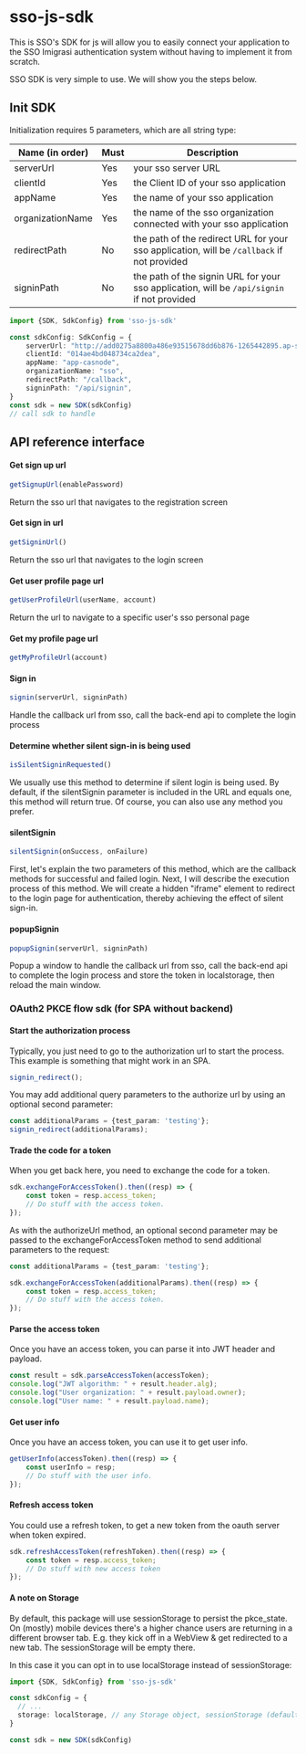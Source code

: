 # sso-js-sdk

This is SSO's SDK for js will allow you to easily connect your application to the SSO Imigrasi authentication system without having to implement it from scratch.

SSO SDK is very simple to use. We will show you the steps below.

## Init SDK

Initialization requires 5 parameters, which are all string type:

| Name (in order)  | Must | Description                                                                                    |
|------------------|------|------------------------------------------------------------------------------------------------|
| serverUrl        | Yes  | your sso server URL                                                                        |
| clientId         | Yes  | the Client ID of your sso application                                                      |
| appName          | Yes  | the name of your sso application                                                           |
| organizationName | Yes  | the name of the sso organization connected with your sso application                   |
| redirectPath     | No   | the path of the redirect URL for your sso application, will be `/callback` if not provided |
| signinPath       | No   | the path of the signin URL for your sso application, will be `/api/signin` if not provided |

```typescript
import {SDK, SdkConfig} from 'sso-js-sdk'

const sdkConfig: SdkConfig = {
    serverUrl: "http://add0275a8800a486e93515678dd6b876-1265442895.ap-southeast-3.elb.amazonaws.com",
    clientId: "014ae4bd048734ca2dea",
    appName: "app-casnode",
    organizationName: "sso",
    redirectPath: "/callback",
    signinPath: "/api/signin",
}
const sdk = new SDK(sdkConfig)
// call sdk to handle
```

## API reference interface

#### Get sign up url

```typescript
getSignupUrl(enablePassword)
```

Return the sso url that navigates to the registration screen

#### Get sign in url

```typescript
getSigninUrl()
```

Return the sso url that navigates to the login screen

#### Get user profile page url

```typescript
getUserProfileUrl(userName, account)
```

Return the url to navigate to a specific user's sso personal page

#### Get my profile page url

```typescript
getMyProfileUrl(account)
```

#### Sign in

```typescript
signin(serverUrl, signinPath)
```

Handle the callback url from sso, call the back-end api to complete the login process

#### Determine whether silent sign-in is being used

```typescript
isSilentSigninRequested()
```

We usually use this method to determine if silent login is being used. By default, if the silentSignin parameter is included in the URL and equals one, this method will return true. Of course, you can also use any method you prefer.

#### silentSignin


````typescript
silentSignin(onSuccess, onFailure)
````

First, let's explain the two parameters of this method, which are the callback methods for successful and failed login. Next, I will describe the execution process of this method. We will create a hidden "iframe" element to redirect to the login page for authentication, thereby achieving the effect of silent sign-in.

#### popupSignin


````typescript
popupSignin(serverUrl, signinPath)
````
Popup a window to handle the callback url from sso, call the back-end api to complete the login process and store the token in localstorage, then reload the main window.

### OAuth2 PKCE flow sdk (for SPA without backend)

#### Start the authorization process

Typically, you just need to go to the authorization url to start the process. This example is something that might work in an SPA.

```typescript
signin_redirect();
```

You may add additional query parameters to the authorize url by using an optional second parameter:

```typescript
const additionalParams = {test_param: 'testing'};
signin_redirect(additionalParams);
```

#### Trade the code for a token

When you get back here, you need to exchange the code for a token.

```typescript
sdk.exchangeForAccessToken().then((resp) => {
    const token = resp.access_token;
    // Do stuff with the access token.
});
```

As with the authorizeUrl method, an optional second parameter may be passed to the exchangeForAccessToken method to send additional parameters to the request:

```typescript
const additionalParams = {test_param: 'testing'};

sdk.exchangeForAccessToken(additionalParams).then((resp) => {
    const token = resp.access_token;
    // Do stuff with the access token.
});
```

#### Parse the access token

Once you have an access token, you can parse it into JWT header and payload.

```typescript
const result = sdk.parseAccessToken(accessToken);
console.log("JWT algorithm: " + result.header.alg);
console.log("User organization: " + result.payload.owner);
console.log("User name: " + result.payload.name);
```

#### Get user info

Once you have an access token, you can use it to get user info.

```typescript
getUserInfo(accessToken).then((resp) => {
    const userInfo = resp;
    // Do stuff with the user info.
});
```

#### Refresh access token

You could use a refresh token, to get a new token from the oauth server when token expired.

```typescript
sdk.refreshAccessToken(refreshToken).then((resp) => {
    const token = resp.access_token;
    // Do stuff with new access token
});
```

#### A note on Storage
By default, this package will use sessionStorage to persist the pkce_state. On (mostly) mobile devices there's a higher chance users are returning in a different browser tab. E.g. they kick off in a WebView & get redirected to a new tab. The sessionStorage will be empty there.

In this case it you can opt in to use localStorage instead of sessionStorage:

```typescript
import {SDK, SdkConfig} from 'sso-js-sdk'

const sdkConfig = {
  // ...
  storage: localStorage, // any Storage object, sessionStorage (default) or localStorage
}

const sdk = new SDK(sdkConfig)
```
